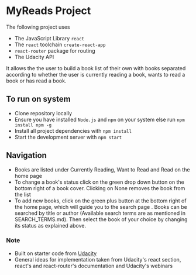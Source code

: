 # MyReads Project

The following project uses 
* The JavaScript Library `react` 
* The `react` toolchain `create-react-app` 
* `react-router` package for routing
* The Udacity API

It allows the the user to build a book list of their own with books separated according to whether the user is currently reading a book, wants to read a book or has read a book.


## To run on system
* Clone repository locally
* Ensure you have installed `Node.js` and `npm` on your system else run `npm install npm -g`
* Install all project dependencies with `npm install`
* Start the development server with `npm start`


## Navigation
* Books are listed under Currently Reading, Want to Read and Read on the home page
* To change a book's status click on the green drop down button on the bottom right of a book cover. Clicking on None removes the book from the list
* To add new books, click on the green plus button at the bottom right of the home page, which will guide you to the search page . Books can be searched by title or author (Available search terms are as mentioned in SEARCH_TERMS.md). Then select the book of your choice by changing its status as explained above. 


### Note
* Built on starter code from [Udacity](https://github.com/udacity/reactnd-project-myreads-starter)
* General ideas for implementation taken from Udacity's react section, react's and react-router's documentation and Udacity's webinars
